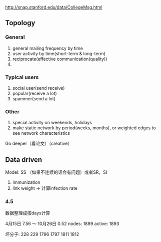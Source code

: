 http://snap.stanford.edu/data/CollegeMsg.html

## Topology

### General

1. general mailing frequency by time
2. user activity by time(short-term & long-term)
3. reciprocate(effective communication(quality))
4. ​




### Typical users

1. social user(send receive)
2. popular(receive a lot)
3. spammer(send a lot)



### Other

1. special activity on weekends, holidays
2. make static network by period(weeks, months), or weighted edges to see network characteristics



Go deeper（看论文）（creative）

## Data driven

Model: SS （如果不连续的话会有问题）或者SR，SI

1. immunization
2. link weight -> 计算infection rate



### 4.5

数据整理成按days计算

4月15日 7.56 ～ 10月26日 0.52
nodes: 1899
active: 1893

坏分子: 228 229 1796 1797 1811 1812